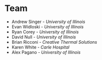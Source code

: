 # Team

- Andrew Singer - *University of Illinois*
- Evan Widloski - *University of Illinois*
- Ryan Corey - *University of Illinois*
- David Null - *University of Illinois*
- Brian Ricconi - *Creative Thermal Solutions*
- Karen White - *Carle Hospital*
- Alex Pagano - *University of Illinois*
